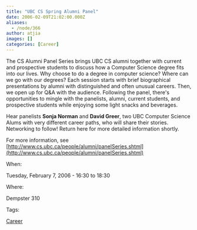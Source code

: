 ```yaml
---
title: "UBC CS Spring Alumni Panel"
date: 2006-02-09T21:02:00.000Z
aliases:
  - /node/366
author: atjia
images: []
categories: [Career]
---
```


The CS Alumni Panel Series brings UBC CS alumni together with current and prospective students to discuss how a Computer Science degree fits into our lives. Why choose to do a degree in computer science? Where can we go with our degrees? Each session starts with brief biographical presentations by alumni with distinguished and often unusual careers. Then, we open up for Q&A with the audience. Following the panel, there's opportunities to mingle with the panelists, alumni, current students, and prospective students while enjoying some light snacks and beverages.

Hear panelists **Sonja Norman** and **David Greer**, two UBC Computer Science Alums with very different career paths, who will share their stories. Networking to follow! Return here for more detailed information shortly.

For more information, see [http://www.cs.ubc.ca/people/alumni/panelSeries.shtml](http://www.cs.ubc.ca/people/alumni/panelSeries.shtml)

When: 

Tuesday, February 7, 2006 - 16:30 to 18:30

Where: 

Dempster 310

Tags: 

[Career](/career)

